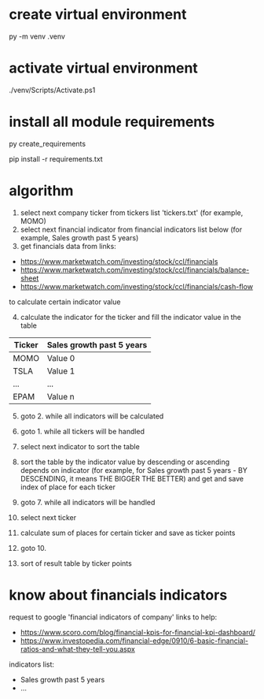 # create virtual environment
py -m venv .venv
# activate virtual environment
./venv/Scripts/Activate.ps1
# install all module requirements
py create_requirements

pip install -r requirements.txt

# algorithm 
1. select next company ticker from tickers list 'tickers.txt' (for example, MOMO)
2. select next financial indicator from financial indicators list below (for example, Sales growth past 5 years)
3. get financials data from links:
- https://www.marketwatch.com/investing/stock/ccl/financials
- https://www.marketwatch.com/investing/stock/ccl/financials/balance-sheet
- https://www.marketwatch.com/investing/stock/ccl/financials/cash-flow

to calculate certain indicator value

4. calculate the indicator for the ticker and fill the indicator value in the table

| Ticker    | Sales growth past 5 years |
| -         | -                         |
| MOMO      | Value 0                   |
| TSLA      | Value 1                   |
| ...       | ...                       |
| EPAM      | Value n                   |

5. goto 2. while all indicators will be calculated
6. goto 1. while all tickers will be handled

7. select next indicator to sort the table
8. sort the table by the indicator value by descending or ascending depends on indicator (for example, for Sales growth past 5 years - BY DESCENDING, it means THE BIGGER THE BETTER) and get and save index of place for each ticker
9. goto 7. while all indicators will be handled

10. select next ticker
11. calculate sum of places for certain ticker and save as ticker points
12. goto 10.

13. sort of result table by ticker points

# know about financials indicators
request to google 'financial indicators of company'
links to help:
- https://www.scoro.com/blog/financial-kpis-for-financial-kpi-dashboard/
- https://www.investopedia.com/financial-edge/0910/6-basic-financial-ratios-and-what-they-tell-you.aspx

indicators list:
- Sales growth past 5 years
- ...